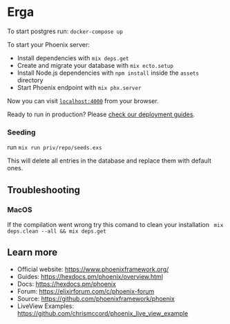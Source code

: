 # Erga

To start postgres run:
`docker-compose up`

To start your Phoenix server:

  * Install dependencies with `mix deps.get`
  * Create and migrate your database with `mix ecto.setup`
  * Install Node.js dependencies with `npm install` inside the `assets` directory
  * Start Phoenix endpoint with `mix phx.server`

Now you can visit [`localhost:4000`](http://localhost:4000) from your browser.

Ready to run in production? Please [check our deployment guides](https://hexdocs.pm/phoenix/deployment.html).

### Seeding
run `mix run priv/repo/seeds.exs`

This will delete all entries in the database and replace them with default ones.

## Troubleshooting

### MacOS

If the compilation went wrong try this comand to clean your installation ` mix deps.clean --all && mix deps.get`

## Learn more

  * Official website: https://www.phoenixframework.org/
  * Guides: https://hexdocs.pm/phoenix/overview.html
  * Docs: https://hexdocs.pm/phoenix
  * Forum: https://elixirforum.com/c/phoenix-forum
  * Source: https://github.com/phoenixframework/phoenix
  * LiveView Examples: https://github.com/chrismccord/phoenix_live_view_example
